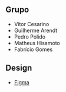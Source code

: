 ## Grupo
- Vitor Cesarino
- Guilherme Arendt
- Pedro Polido
- Matheus Hisamoto
- Fabrício Gomes
## Design
- [Figma](https://www.figma.com/design/9UoO20oNMIsv7BWpXpRiHP/Plataforma-de-v%C3%ADdeos)
